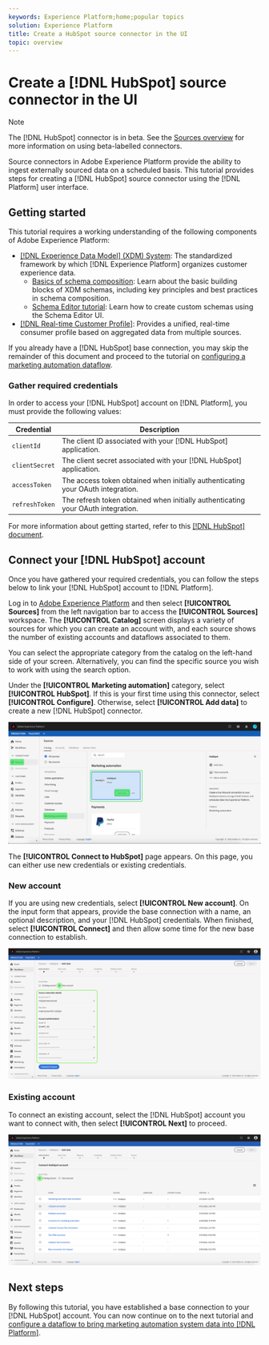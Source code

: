 ```yaml
---
keywords: Experience Platform;home;popular topics
solution: Experience Platform
title: Create a HubSpot source connector in the UI
topic: overview
---
```


# Create a [!DNL HubSpot] source connector in the UI

>[!NOTE]
> The [!DNL HubSpot] connector is in beta. See the [Sources overview](../../../../home.md#terms-and-conditions) for more information on using beta-labelled connectors.

Source connectors in Adobe Experience Platform provide the ability to ingest externally sourced data on a scheduled basis. This tutorial provides steps for creating a [!DNL HubSpot] source connector using the [!DNL Platform] user interface.

## Getting started

This tutorial requires a working understanding of the following components of Adobe Experience Platform:

*   [[!DNL Experience Data Model] (XDM) System](../../../../../xdm/home.md): The standardized framework by which [!DNL Experience Platform] organizes customer experience data.
    *   [Basics of schema composition](../../../../../xdm/schema/composition.md): Learn about the basic building blocks of XDM schemas, including key principles and best practices in schema composition.
    *   [Schema Editor tutorial](../../../../../xdm/tutorials/create-schema-ui.md): Learn how to create custom schemas using the Schema Editor UI.
*   [[!DNL Real-time Customer Profile]](../../../../../profile/home.md): Provides a unified, real-time consumer profile based on aggregated data from multiple sources.

If you already have a [!DNL HubSpot] base connection, you may skip the remainder of this document and proceed to the tutorial on [configuring a marketing automation dataflow](../../dataflow/marketing-automation.md).

### Gather required credentials

In order to access your [!DNL HubSpot] account on [!DNL Platform], you must provide the following values:

| Credential | Description |
| ---------- | ----------- |
| `clientId` | The client ID associated with your [!DNL HubSpot] application. |
| `clientSecret` | The client secret associated with your [!DNL HubSpot] application. |
| `accessToken` | The access token obtained when initially authenticating your OAuth integration. |
| `refreshToken` | The refresh token obtained when initially authenticating your OAuth integration. |

For more information about getting started, refer to this [[!DNL HubSpot] document](https://developers.hubspot.com/docs/methods/oauth2/oauth2-overview).

## Connect your [!DNL HubSpot] account

Once you have gathered your required credentials, you can follow the steps below to link your [!DNL HubSpot] account to [!DNL Platform].

Log in to [Adobe Experience Platform](https://platform.adobe.com) and then select **[!UICONTROL Sources]** from the left navigation bar to access the **[!UICONTROL Sources]** workspace. The **[!UICONTROL Catalog]** screen displays a variety of sources for which you can create an account with, and each source shows the number of existing accounts and dataflows associated to them.

You can select the appropriate category from the catalog on the left-hand side of your screen. Alternatively, you can find the specific source you wish to work with using the search option.

Under the **[!UICONTROL Marketing automation]** category, select **[!UICONTROL HubSpot]**. If this is your first time using this connector, select **[!UICONTROL Configure]**. Otherwise, select **[!UICONTROL Add data]** to create a new [!DNL HubSpot] connector.

![catalog](../../../../images/tutorials/create/hubspot/catalog.png)

The **[!UICONTROL Connect to HubSpot]** page appears. On this page, you can either use new credentials or existing credentials.

### New account

If you are using new credentials, select **[!UICONTROL New account]**. On the input form that appears, provide the base connection with a name, an optional description, and your [!DNL HubSpot] credentials. When finished, select **[!UICONTROL Connect]** and then allow some time for the new base connection to establish.

![connect](../../../../images/tutorials/create/hubspot/connect.png)

### Existing account

To connect an existing account, select the [!DNL HubSpot] account you want to connect with, then select **[!UICONTROL Next]** to proceed.

![existing](../../../../images/tutorials/create/hubspot/existing.png)

## Next steps

By following this tutorial, you have established a base connection to your [!DNL HubSpot] account. You can now continue on to the next tutorial and [configure a dataflow to bring marketing automation system data into [!DNL Platform]](../../dataflow/marketing-automation.md).